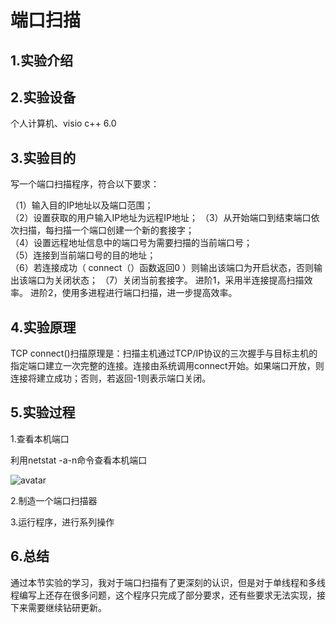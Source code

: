 # 端口扫描 #
## 1.实验介绍 ##
## 2.实验设备 ##
个人计算机、visio c++ 6.0
## 3.实验目的 ##
写一个端口扫描程序，符合以下要求：

（1）输入目的IP地址以及端口范围；        
（2）设置获取的用户输入IP地址为远程IP地址；
（3）从开始端口到结束端口依次扫描，每扫描一个端口创建一个新的套接字；         
（4）设置远程地址信息中的端口号为需要扫描的当前端口号；         
（5）连接到当前端口号的目的地址；        
（6）若连接成功（ connect（）函数返回0 ）则输出该端口为开启状态，否则输出该端口为关闭状态；         （7）关闭当前套接字。 进阶1，采用半连接提高扫描效率。 进阶2，使用多进程进行端口扫描，进一步提高效率。
## 4.实验原理 ##
TCP connect()扫描原理是：扫描主机通过TCP/IP协议的三次握手与目标主机的指定端口建立一次完整的连接。连接由系统调用connect开始。如果端口开放，则连接将建立成功；否则，若返回-1则表示端口关闭。
## 5.实验过程 ##
1.查看本机端口

利用netstat -a-n命令查看本机端口


![avatar](C:\Users\123\Desktop/1.png)

2.制造一个端口扫描器

3.运行程序，进行系列操作

## 6.总结 ##

通过本节实验的学习，我对于端口扫描有了更深刻的认识，但是对于单线程和多线程编写上还存在很多问题，这个程序只完成了部分要求，还有些要求无法实现，接下来需要继续钻研更新。